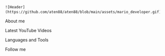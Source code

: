                                                                           ![Header](https://github.com/aten88/aten88/blob/main/assets/mario_developer.gif)

About me

Latest YouTube Videos

Languages and Tools

Follow me
